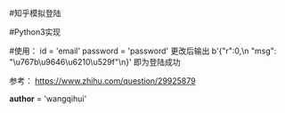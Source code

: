 #知乎模拟登陆

#Python3实现

#使用：
id = 'email'
password = 'password'
更改后输出
b'{"r":0,\n "msg": "\\u767b\\u9646\\u6210\\u529f"\n}'
即为登陆成功

参考：
https://www.zhihu.com/question/29925879

__author__ = 'wangqihui'

